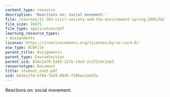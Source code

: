```yaml
---
content_type: resource
description: 'Reactions on: social movement.'
file: /courses/11-363-civil-society-and-the-environment-spring-2005/bd3ec1fde7947b198645f586eca3e55a_student_one5.pdf
file_size: 16475
file_type: application/pdf
learning_resource_types:
- Assignments
license: https://creativecommons.org/licenses/by-nc-sa/4.0/
ocw_type: OCWFile
parent_title: Assignments
parent_type: CourseSection
parent_uid: 824c2a70-5a05-227e-14e5-2c372c0c3ab3
resourcetype: Document
title: student_one5.pdf
uid: bd3ec1fd-e794-7b19-8645-f586eca3e55a
---
```

Reactions on: social movement.